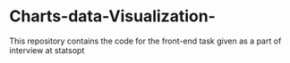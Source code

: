 # Charts-data-Visualization-
This repository contains the code for the front-end task given as a part of interview at statsopt
